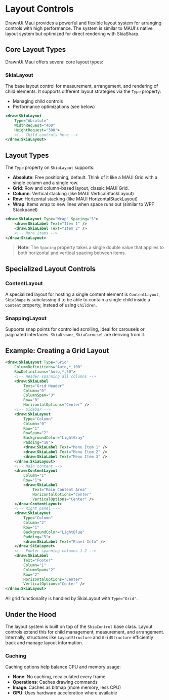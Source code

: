 # Layout Controls

DrawnUi.Maui provides a powerful and flexible layout system for arranging controls with high performance. The system is similar to MAUI's native layout system but optimized for direct rendering with SkiaSharp.

## Core Layout Types

DrawnUi.Maui offers several core layout types:

### SkiaLayout

The base layout control for measurement, arrangement, and rendering of child elements. It supports different layout strategies via the `Type` property:

- Managing child controls
- Performance optimizations (see below)

```xml
<draw:SkiaLayout
    Type="Absolute"
    WidthRequest="400"
    HeightRequest="300">
    <!-- Child controls here -->
</draw:SkiaLayout>
```

## Layout Types

The `Type` property on `SkiaLayout` supports:

- **Absolute**: Free positioning, default. Think of it like a MAUI Grid with a single column and a single row.
- **Grid**: Row and column-based layout, classic MAUI Grid.
- **Column**: Vertical stacking (like MAUI VerticalStackLayout)
- **Row**: Horizontal stacking (like MAUI HorizontalStackLayout)
- **Wrap**: Items wrap to new lines when space runs out (similar to WPF Stackpanel)

```xml
<draw:SkiaLayout Type="Wrap" Spacing="5">
    <draw:SkiaLabel Text="Item 1" />
    <draw:SkiaLabel Text="Item 2" />
    <!-- More items -->
</draw:SkiaLayout>
```

> **Note**: The `Spacing` property takes a single double value that applies to both horizontal and vertical spacing between items.

## Specialized Layout Controls

### ContentLayout

A specialized layout for hosting a single content element is `ContentLayout`, `SkiaShape` is subclassing it to be able to contain a single child inside a `Content` property, instead of using `Children`.

### SnappingLayout

Supports snap points for controlled scrolling, ideal for carousels or paginated interfaces. `SkiaDrawer`, `SkiaCarousel` are deriving from it.

## Example: Creating a Grid Layout

```xml
<draw:SkiaLayout Type="Grid"
    ColumnDefinitions="Auto,*,100"
    RowDefinitions="Auto,*,50">
    <!-- Header spanning all columns -->
    <draw:SkiaLabel 
        Text="Grid Header" 
        Column="0" 
        ColumnSpan="3"
        Row="0" 
        HorizontalOptions="Center" />
    <!-- Sidebar -->
    <draw:SkiaLayout
        Type="Column"
        Column="0"
        Row="1"
        RowSpan="2"
        BackgroundColor="LightGray"
        Padding="10">
        <draw:SkiaLabel Text="Menu Item 1" />
        <draw:SkiaLabel Text="Menu Item 2" />
        <draw:SkiaLabel Text="Menu Item 3" />
    </draw:SkiaLayout>
    <!-- Main content -->
    <draw:ContentLayout 
        Column="1" 
        Row="1">
        <draw:SkiaLabel 
            Text="Main Content Area" 
            HorizontalOptions="Center" 
            VerticalOptions="Center" />
    </draw:ContentLayout>
    <!-- Right panel -->
    <draw:SkiaLayout
        Type="Column"
        Column="2"
        Row="1"
        BackgroundColor="LightBlue"
        Padding="5">
        <draw:SkiaLabel Text="Panel Info" />
    </draw:SkiaLayout>
    <!-- Footer spanning columns 1-2 -->
    <draw:SkiaLabel 
        Text="Footer" 
        Column="1" 
        ColumnSpan="2"
        Row="2" 
        HorizontalOptions="Center"
        VerticalOptions="Center" />
</draw:SkiaLayout>
```

All grid functionality is handled by SkiaLayout with `Type="Grid"`.

## Under the Hood

The layout system is built on top of the `SkiaControl` base class. Layout controls extend this for child management, measurement, and arrangement. Internally, structures like `LayoutStructure` and `GridStructure` efficiently track and manage layout information.

### Caching

Caching options help balance CPU and memory usage:

- **None**: No caching, recalculated every frame
- **Operations**: Caches drawing commands
- **Image**: Caches as bitmap (more memory, less CPU)
- **GPU**: Uses hardware acceleration where available